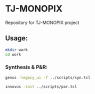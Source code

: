 # TJ-MONOPIX
Repository for TJ-MONOPIX project


## Usage:

```bash
mkdir work
cd work
```
### Synthesis & P&R:

```bash
genus -legacy_ui -f ../scripts/syn.tcl
```

```bash
innovus -init ../scripts/par.tcl
```


